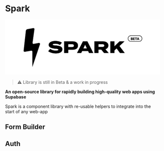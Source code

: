 # Spark

![logo](/assets/images/logo.jpg)

> ⚠️ Library is still in Beta & a work in progress

**An open-source library for rapidly building high-quality web apps using Supabase**

Spark is a component library with re-usable helpers to integrate into the start of any web-app

## Form Builder

## Auth
